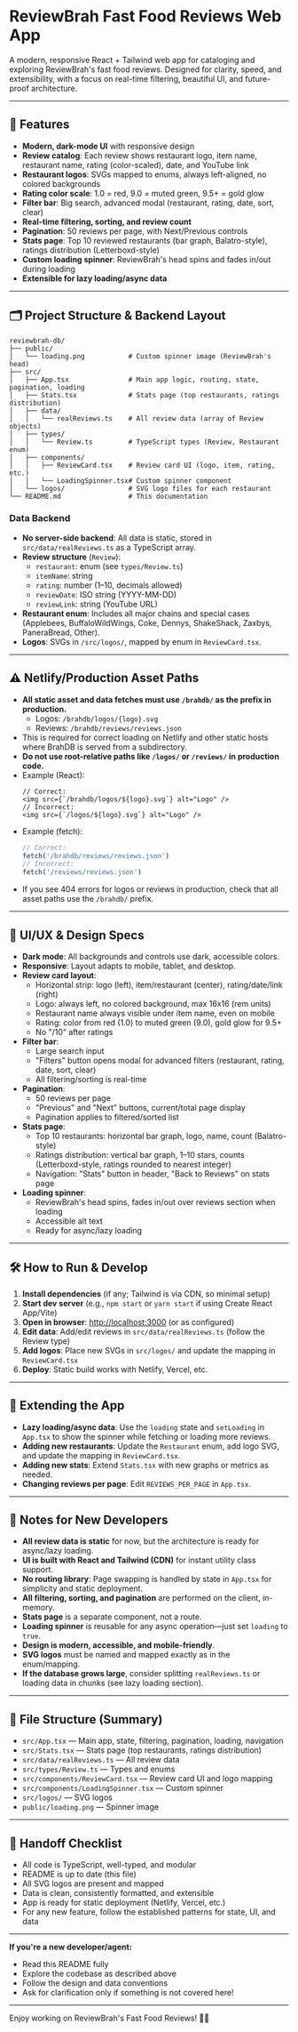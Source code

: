 # ReviewBrah Fast Food Reviews Web App

A modern, responsive React + Tailwind web app for cataloging and exploring ReviewBrah's fast food reviews. Designed for clarity, speed, and extensibility, with a focus on real-time filtering, beautiful UI, and future-proof architecture.

---

## 🚀 Features
- **Modern, dark-mode UI** with responsive design
- **Review catalog**: Each review shows restaurant logo, item name, restaurant name, rating (color-scaled), date, and YouTube link
- **Restaurant logos**: SVGs mapped to enums, always left-aligned, no colored backgrounds
- **Rating color scale**: 1.0 = red, 9.0 = muted green, 9.5+ = gold glow
- **Filter bar**: Big search, advanced modal (restaurant, rating, date, sort, clear)
- **Real-time filtering, sorting, and review count**
- **Pagination**: 50 reviews per page, with Next/Previous controls
- **Stats page**: Top 10 reviewed restaurants (bar graph, Balatro-style), ratings distribution (Letterboxd-style)
- **Custom loading spinner**: ReviewBrah's head spins and fades in/out during loading
- **Extensible for lazy loading/async data**

---

## 🗂️ Project Structure & Backend Layout

```
reviewbrah-db/
├── public/
│   └── loading.png           # Custom spinner image (ReviewBrah's head)
├── src/
│   ├── App.tsx               # Main app logic, routing, state, pagination, loading
│   ├── Stats.tsx             # Stats page (top restaurants, ratings distribution)
│   ├── data/
│   │   └── realReviews.ts    # All review data (array of Review objects)
│   ├── types/
│   │   └── Review.ts         # TypeScript types (Review, Restaurant enum)
│   ├── components/
│   │   ├── ReviewCard.tsx    # Review card UI (logo, item, rating, etc.)
│   │   └── LoadingSpinner.tsx# Custom spinner component
│   └── logos/                # SVG logo files for each restaurant
└── README.md                 # This documentation
```

### Data Backend
- **No server-side backend**: All data is static, stored in `src/data/realReviews.ts` as a TypeScript array.
- **Review structure** (`Review`):
  - `restaurant`: enum (see `types/Review.ts`)
  - `itemName`: string
  - `rating`: number (1–10, decimals allowed)
  - `reviewDate`: ISO string (YYYY-MM-DD)
  - `reviewLink`: string (YouTube URL)
- **Restaurant enum**: Includes all major chains and special cases (Applebees, BuffaloWildWings, Coke, Dennys, ShakeShack, Zaxbys, PaneraBread, Other).
- **Logos**: SVGs in `/src/logos/`, mapped by enum in `ReviewCard.tsx`.

---

## ⚠️ Netlify/Production Asset Paths
- **All static asset and data fetches must use `/brahdb/` as the prefix in production.**
  - Logos: `/brahdb/logos/{logo}.svg`
  - Reviews: `/brahdb/reviews/reviews.json`
- This is required for correct loading on Netlify and other static hosts where BrahDB is served from a subdirectory.
- **Do not use root-relative paths like `/logos/` or `/reviews/` in production code.**
- Example (React):
  ```tsx
  // Correct:
  <img src={`/brahdb/logos/${logo}.svg`} alt="Logo" />
  // Incorrect:
  <img src={`/logos/${logo}.svg`} alt="Logo" />
  ```
- Example (fetch):
  ```ts
  // Correct:
  fetch('/brahdb/reviews/reviews.json')
  // Incorrect:
  fetch('/reviews/reviews.json')
  ```
- If you see 404 errors for logos or reviews in production, check that all asset paths use the `/brahdb/` prefix.

---

## 🎨 UI/UX & Design Specs
- **Dark mode**: All backgrounds and controls use dark, accessible colors.
- **Responsive**: Layout adapts to mobile, tablet, and desktop.
- **Review card layout**:
  - Horizontal strip: logo (left), item/restaurant (center), rating/date/link (right)
  - Logo: always left, no colored background, max 16x16 (rem units)
  - Restaurant name always visible under item name, even on mobile
  - Rating: color from red (1.0) to muted green (9.0), gold glow for 9.5+
  - No "/10" after ratings
- **Filter bar**:
  - Large search input
  - "Filters" button opens modal for advanced filters (restaurant, rating, date, sort, clear)
  - All filtering/sorting is real-time
- **Pagination**:
  - 50 reviews per page
  - "Previous" and "Next" buttons, current/total page display
  - Pagination applies to filtered/sorted list
- **Stats page**:
  - Top 10 restaurants: horizontal bar graph, logo, name, count (Balatro-style)
  - Ratings distribution: vertical bar graph, 1–10 stars, counts (Letterboxd-style, ratings rounded to nearest integer)
  - Navigation: "Stats" button in header, "Back to Reviews" on stats page
- **Loading spinner**:
  - ReviewBrah's head spins, fades in/out over reviews section when loading
  - Accessible alt text
  - Ready for async/lazy loading

---

## 🛠️ How to Run & Develop
1. **Install dependencies** (if any; Tailwind is via CDN, so minimal setup)
2. **Start dev server** (e.g., `npm start` or `yarn start` if using Create React App/Vite)
3. **Open in browser**: [http://localhost:3000](http://localhost:3000) (or as configured)
4. **Edit data**: Add/edit reviews in `src/data/realReviews.ts` (follow the Review type)
5. **Add logos**: Place new SVGs in `src/logos/` and update the mapping in `ReviewCard.tsx`
6. **Deploy**: Static build works with Netlify, Vercel, etc.

---

## 🧩 Extending the App
- **Lazy loading/async data**: Use the `loading` state and `setLoading` in `App.tsx` to show the spinner while fetching or loading more reviews.
- **Adding new restaurants**: Update the `Restaurant` enum, add logo SVG, and update the mapping in `ReviewCard.tsx`.
- **Adding new stats**: Extend `Stats.tsx` with new graphs or metrics as needed.
- **Changing reviews per page**: Edit `REVIEWS_PER_PAGE` in `App.tsx`.

---

## 📝 Notes for New Developers
- **All review data is static** for now, but the architecture is ready for async/lazy loading.
- **UI is built with React and Tailwind (CDN)** for instant utility class support.
- **No routing library**: Page swapping is handled by state in `App.tsx` for simplicity and static deployment.
- **All filtering, sorting, and pagination** are performed on the client, in-memory.
- **Stats page** is a separate component, not a route.
- **Loading spinner** is reusable for any async operation—just set `loading` to `true`.
- **Design is modern, accessible, and mobile-friendly**.
- **SVG logos** must be named and mapped exactly as in the enum/mapping.
- **If the database grows large**, consider splitting `realReviews.ts` or loading data in chunks (see lazy loading section).

---

## 📁 File Structure (Summary)
- `src/App.tsx` — Main app, state, filtering, pagination, loading, navigation
- `src/Stats.tsx` — Stats page (top restaurants, ratings distribution)
- `src/data/realReviews.ts` — All review data
- `src/types/Review.ts` — Types and enums
- `src/components/ReviewCard.tsx` — Review card UI and logo mapping
- `src/components/LoadingSpinner.tsx` — Custom spinner
- `src/logos/` — SVG logos
- `public/loading.png` — Spinner image

---

## 🏁 Handoff Checklist
- All code is TypeScript, well-typed, and modular
- README is up to date (this file)
- All SVG logos are present and mapped
- Data is clean, consistently formatted, and extensible
- App is ready for static deployment (Netlify, Vercel, etc.)
- For any new feature, follow the established patterns for state, UI, and data

---

**If you're a new developer/agent:**
- Read this README fully
- Explore the codebase as described above
- Follow the design and data conventions
- Ask for clarification only if something is not covered here!

---

Enjoy working on ReviewBrah's Fast Food Reviews! 🍔🍟
